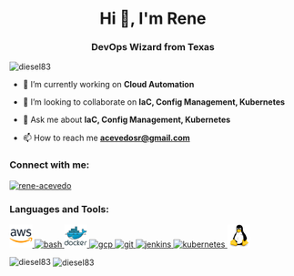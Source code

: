 <h1 align="center">Hi 👋, I'm Rene</h1>
<h3 align="center">DevOps Wizard from Texas</h3>

<p align="left"> <img src="https://komarev.com/ghpvc/?username=diesel83&label=Profile%20views&color=0e75b6&style=flat" alt="diesel83" /> </p>

- 🔭 I’m currently working on **Cloud Automation**

- 👯 I’m looking to collaborate on **IaC, Config Management, Kubernetes**

- 💬 Ask me about **IaC, Config Management, Kubernetes**

- 📫 How to reach me **acevedosr@gmail.com**

<h3 align="left">Connect with me:</h3>
<p align="left">
<a href="https://linkedin.com/in/rene-acevedo" target="blank"><img align="center" src="https://raw.githubusercontent.com/rahuldkjain/github-profile-readme-generator/master/src/images/icons/Social/linked-in-alt.svg" alt="rene-acevedo" height="30" width="40" /></a>
</p>

<h3 align="left">Languages and Tools:</h3>
<p align="left"> <a href="https://aws.amazon.com" target="_blank" rel="noreferrer"> <img src="https://raw.githubusercontent.com/devicons/devicon/master/icons/amazonwebservices/amazonwebservices-original-wordmark.svg" alt="aws" width="40" height="40"/> </a> <a href="https://www.gnu.org/software/bash/" target="_blank" rel="noreferrer"> <img src="https://www.vectorlogo.zone/logos/gnu_bash/gnu_bash-icon.svg" alt="bash" width="40" height="40"/> </a> <a href="https://www.docker.com/" target="_blank" rel="noreferrer"> <img src="https://raw.githubusercontent.com/devicons/devicon/master/icons/docker/docker-original-wordmark.svg" alt="docker" width="40" height="40"/> </a> <a href="https://cloud.google.com" target="_blank" rel="noreferrer"> <img src="https://www.vectorlogo.zone/logos/google_cloud/google_cloud-icon.svg" alt="gcp" width="40" height="40"/> </a> <a href="https://git-scm.com/" target="_blank" rel="noreferrer"> <img src="https://www.vectorlogo.zone/logos/git-scm/git-scm-icon.svg" alt="git" width="40" height="40"/> </a> <a href="https://www.jenkins.io" target="_blank" rel="noreferrer"> <img src="https://www.vectorlogo.zone/logos/jenkins/jenkins-icon.svg" alt="jenkins" width="40" height="40"/> </a> <a href="https://kubernetes.io" target="_blank" rel="noreferrer"> <img src="https://www.vectorlogo.zone/logos/kubernetes/kubernetes-icon.svg" alt="kubernetes" width="40" height="40"/> </a> <a href="https://www.linux.org/" target="_blank" rel="noreferrer"> <img src="https://raw.githubusercontent.com/devicons/devicon/master/icons/linux/linux-original.svg" alt="linux" width="40" height="40"/> </a> </p>

<p><img align="left" src="https://github-readme-stats.vercel.app/api/top-langs?username=diesel83&show_icons=true&locale=en&layout=compact" alt="diesel83" /></p>

<p>&nbsp;<img align="center" src="https://github-readme-stats.vercel.app/api?username=diesel83&show_icons=true&locale=en" alt="diesel83" /></p>
